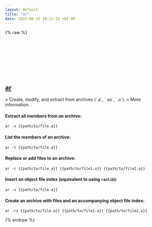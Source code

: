 ```yaml
---
layout: default
title: "ar"
date: 2021-06-25 18:12:13 +02:00
---
```

{% raw %}
<h2 id="ar">
  <a href="/en/common/ar.html">ar</a> <a href="#ar"><svg class="icon">
    <use href="/assets/images/unicode_sprite.svg#link" />
  </svg></a>
</h2>
> Create, modify, and extract from archives (`.a`, `.so`, `.o`).
> More information: <https://manned.org/ar>.

#### Extract all members from an archive:
```shell
ar -x {{path/to/file.a}}
```
#### List the members of an archive:
```shell
ar -t {{path/to/file.a}}
```
#### Replace or add files to an archive:
```shell
ar -r {{path/to/file.a}} {{path/to/file1.o}} {{path/to/file2.o}}
```
#### Insert an object file index (equivalent to using `ranlib`):
```shell
ar -s {{path/to/file.a}}
```
#### Create an archive with files and an accompanying object file index:
```shell
ar -rs {{path/to/file.a}} {{path/to/file1.o}} {{path/to/file2.o}}
```
{% endraw %}